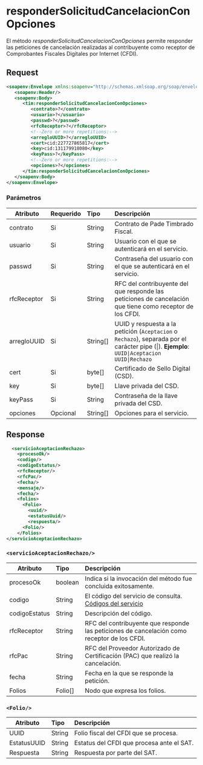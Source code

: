 

# responderSolicitudCancelacionConOpciones


El método *responderSolicitudCancelacionConOpciones* permite responder las peticiones de cancelación realizadas al contribuyente como receptor de Comprobantes Fiscales Digitales por Internet (CFDI).


## Request


```xml
<soapenv:Envelope xmlns:soapenv="http://schemas.xmlsoap.org/soap/envelope/" xmlns:tim="timbrado.ws.pade.mx">
   <soapenv:Header/>
   <soapenv:Body>
      <tim:responderSolicitudCancelacionConOpciones>
         <contrato>?</contrato>
         <usuario>?</usuario>
         <passwd>?</passwd>
         <rfcReceptor>?</rfcReceptor>
         <!--Zero or more repetitions:-->
         <arregloUUID>?</arregloUUID>
         <cert>cid:227727865817</cert>
         <key>cid:131179918080</key>
         <keyPass>?</keyPass>
         <!--Zero or more repetitions:-->
         <opciones>?</opciones>
      </tim:responderSolicitudCancelacionConOpciones>
   </soapenv:Body>
</soapenv:Envelope>
```

### Parámetros

| Atributo      | Requerido | Tipo     | Descripción |
| ------------- |:--------- |:-------- |:----------- |
| contrato      | Si        | String   | Contrato de Pade Timbrado Fiscal. | 
| usuario       | Si        | String   | Usuario con el que se autenticará en el servicio. |
| passwd        | Si        | String   | Contraseña del usuario con el que se autenticará en el servicio. |
| rfcReceptor   | Si        | String   | RFC del contribuyente del que responde las peticiones de cancelación que tiene como receptor de los CFDI.
| arregloUUID   | Si        | String[] | UUID y respuesta a la petición (`Aceptacion` o `Rechazo`), separada por el carácter pipe (\|). **Ejemplo**: `UUID\|Aceptacion` `UUID\|Rechazo` |
| cert          | Si        | byte[]   | Certificado de Sello Digital (CSD). |
| key           | Si        | byte[]   | Llave privada del CSD. |
| keyPass       | Si        | String   | Contraseña de la llave privada del CSD. |
| opciones      | Opcional  | String[] | Opciones para el servicio. |



## Response

```xml
  <servicioAceptacionRechazo>
    <procesoOk/>
    <codigo/>
    <codigoEstatus/>
    <rfcReceptor/>
    <rfcPac/>
    <fecha/>
    <mensaje/>
    <fecha/>
    <folios>
      <Folio>
        <uuid/>
        <estatusUuid/>
        <respuesta/>
      <Folio/>
    </Folios>
</servicioAceptacionRechazo>
```


### `<servicioAceptacionRechazo/>`

| Atributo      | Tipo     | Descripción |
| ------------- |:-------- |:----------- |
| procesoOk     | boolean  | Indica si la invocación del método fue concluida exitosamente. |
| codigo        | String   | El código del servicio de consulta. [Códigos del servicio](https://github.com/MarthaRiveraV/timbradoDoc/blob/master/codigos.md) |
| codigoEstatus | String   | Descripción del código. |
| rfcReceptor   | String   | RFC del contribuyente que responde las peticiones de cancelación como receptor de los CFDI. |
| rfcPac        | String   | RFC del Proveedor Autorizado de Certificación (PAC) que realizó la cancelación.
| fecha         | String   | Fecha en la que se responde la petición. |
| Folios        | Folio[]  | Nodo que expresa los folios. |


### `<Folio/>`

| Atributo    | Tipo   | Descripción |
| ----------- |:------ |:----------- |
| UUID        | String | Folio fiscal del CFDI que se procesa. |
| EstatusUUID | String | Estatus del CFDI que procesa ante el SAT. |
| Respuesta   | String | Respuesta por parte del SAT. |


